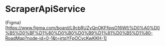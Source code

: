 # ScraperApiService

(Figma)[https://www.figma.com/board/L9cbRUZyQnOKFfipsO16Wf/%D0%A0%D0%B5%D0%BF%D1%80%D0%B0%D0%B9%D1%81%D0%B5%D1%80-RoadMap?node-id=0-1&t=jrtqYFpOCvcKwKKH-1]
